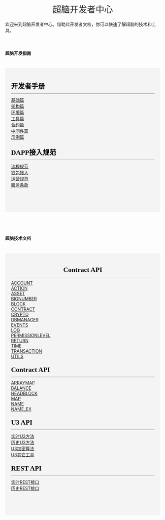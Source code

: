 <!DOCTYPE html>
<html>
<head>
    <meta charset="utf-8">
    <meta name="viewport" content="width=device-width,initial-scale=1.0">
    <title>docs_homepage</title>
    <link href="https://cdn.bootcss.com/twitter-bootstrap/4.2.1/css/bootstrap.min.css" rel="stylesheet">
</head>
<style scoped>
    h1, h2 {
        font-weight: normal;
    }

    ul {
        /* list-style-type: none; */
        padding: 0;
        text-align: left;
    }

    li {
        display: block;
        margin: 0;
    }

    ul a {
        font-size: 22px;
        font-family: SourceSansPro-Regular;
        font-weight: 400;
        color: rgba(110, 111, 112, 1);
        position: relative;
        padding-left: 10px;
    }

    li a::before {
        content: '';
        width: 4px;
        height: 4px;
        border-radius: 50%;
        background: #000000;
        position: absolute;
        /* display: block; */
        left: 0;
        top: 15px;
    }

    .content-title {
        font-size: 22px;
        font-family: SourceSansPro-Bold;
        font-weight: bold;
        color: rgba(0, 0, 0, 1);
        padding-bottom: 10px;
        border-bottom: 1px solid #979797;
        text-align: left;
        margin-bottom: 10px;
    }

    .content-container {
        margin: 40px 120px;
        padding: 40px 30px;
        background: rgba(245, 247, 247, 1);
    }

    .content-container .content-row:first-child {
        margin-bottom: 40px;
    }

    @media screen and (max-width: 576px) {
        .content-container {
            margin: 40px 20px;
        }
    }

</style>
<body>
<h1 align="center">超脑开发者中心</h1>

<div>欢迎来到超脑开发者中心。借助此开发者文档，你可以快速了解超脑的技术和工具。</div>
<div>
</br></br>
<h4>超脑开发指南</h4>
    <div class="content-container" style="background-color: #f4f4f4;padding: 1.2rem 1.2rem 2.4rem;margin: 2.4rem 0;">
        <div class="row content-row">
            <div class="col-sm-4 col-xs-12">
                <p class="content-title" style="border-bottom: 1px solid #979797;">开发者手册</p>
                <div>
                    <div>
                        <a href="#/docs-cn/developer/foundation.md">基础篇</a>
                    </div>
                    <div>
                        <a href="#/docs-cn/developer/architecture.md">架构篇</a>
                    </div>
                    <div>
                        <a href="#/docs-cn/developer/environment.md">环境篇</a>
                    </div>
                    <div>
                        <a href="#/docs-cn/developer/tool.md">工具篇</a>
                    </div>
                    <div>
                        <a href="#/docs-cn/developer/contract.md">合约篇</a>
                    </div>
                    <div>
                        <a href="#/docs-cn/developer/middleware.md">中间件篇</a>
                    </div>
                    <div>
                        <a href="#/docs-cn/developer/demo.md">示例篇</a>
                    </div>
                </div>
            </div>
            <div class="col-sm-4 col-xs-12">
                <p class="content-title" style="border-bottom: 1px solid #979797;">DAPP接入规范</p>
                <div>
                    <div>
                        <a href="#/docs-cn/dapp/flow.md">流程规范</a>
                    </div>
                    <div>
                        <a href="#/docs-cn/dapp/wallet.md">钱包接入</a>
                    </div>
                    <div>
                        <a href="#/docs-cn/dapp/operation.md">运营规范</a>
                    </div>
                    <div>
                        <a href="#/docs-cn/dapp/service.md">服务条款</a>
                    </div>
                </div>
            </div>
        </div>
    </div>
</br>
    <h4>超脑技术文档</h4>
    <div class="content-container" style="background-color: #f4f4f4;padding: 1.2rem 1.2rem 2.4rem;margin: 2.4rem 0;">
        <div class="row content-row">
            <div class="col-sm-12 col-xs-12">
                <p class="content-title" style="text-align:center;border-bottom: 1px solid #979797;">Contract API</p>
                <div class="row content-row">
                    <div class="col-sm-3 col-xs-12">
                        <div>
                            <a href="#/docs-cn/contract/01-ts-account.md">ACCOUNT</a>
                        </div>
                        <div>
                            <a href="#/docs-cn/contract/02-ts-action.md">ACTION</a>
                        </div>
                        <div>
                            <a href="#/docs-cn/contract/03-ts-asset.md">ASSET</a>
                        </div>
                        <div>
                            <a href="#/docs-cn/contract/04-ts-bigNumber.md">BIGNUMBER</a>
                        </div>
                    </div>
                    <div class="col-sm-3 col-xs-12">
                        <div>
                            <a href="#/docs-cn/contract/05-ts-block.md">BLOCK</a>
                        </div>
                        <div>
                            <a href="#/docs-cn/contract/06-ts-contract.md">CONTRACT</a>
                        </div>
                        <div>
                            <a href="#/docs-cn/contract/07-ts-crypto.md">CRYPTO</a>
                        </div>
                        <div>
                            <a href="#/docs-cn/contract/08-ts-dbmanager.md">DBMANAGER</a>
                        </div>
                    </div>
                    <div class="col-sm-3 col-xs-12">
                        <div>
                            <a href="#/docs-cn/contract/09-ts-events.md">EVENTS</a>
                        </div>
                        <div>
                            <a href="#/docs-cn/contract/10-ts-log.md">LOG</a>
                        </div>
                        <div>
                            <a href="#/docs-cn/contract/11-ts-PermissionLevel.md">PERMISSIONLEVEL</a>
                        </div>
                        <div>
                            <a href="#/docs-cn/contract/12-ts-return.md">RETURN</a>
                        </div>
                    </div>
                    <div class="col-sm-3 col-xs-12">
                        <div>
                            <a href="#/docs-cn/contract/13-ts-time.md">TIME</a>
                        </div>
                        <div>
                            <a href="#/docs-cn/contract/14-ts-transaction.md">TRANSACTION</a>
                        </div>
                        <div>
                            <a href="#/docs-cn/contract/15-ts-utils.md">UTILS</a>
                        </div>
                    </div>
                </div>
            </div>
            <div class="col-sm-4 col-xs-12">
                <p class="content-title" style="border-bottom: 1px solid #979797;">Contract API</p>
                <div>
                    <div>
                        <a href="#/docs-cn/contract/01-lib-arraymap">ARRAYMAP</a>
                    </div>
                    <div>
                        <a href="#/docs-cn/contract/02-lib-balance">BALANCE</a>
                    </div>
                    <div>
                        <a href="#/docs-cn/contract/03-lib-headblock">HEADBLOCK</a>
                    </div>
                    <div>
                        <a href="#/docs-cn/contract/04-lib-map">MAP</a>
                    </div>
                    <div>
                        <a href="#/docs-cn/contract/05-lib-name">NAME</a>
                    </div>
                    <div>
                        <a href="#/docs-cn/contract/06-lib-name_ex">NAME_EX</a>
                    </div>
                </div>
            </div>
            <div class="col-sm-4 col-xs-12">
                <p class="content-title" style="border-bottom: 1px solid #979797;">U3 API</p>
                <div>
                    <div>
                        <a href="#/docs-cn/u3/01-u3-chain.md">实时U3方法</a>
                    </div>
                    <div>
                        <a href="#/docs-cn/u3/02-u3-history.md">历史U3方法</a>
                    </div>
                    <div>
                        <a href="#/docs-cn/u3/03-u3-ecc.md">U3加密算法</a>
                    </div>
                    <div>
                        <a href="#/docs-cn/u3/04-u3-utils.md">U3其它工具</a>
                    </div>
                </div>
            </div>
            <div class="col-sm-4 col-xs-12">
                <p class="content-title" style="border-bottom: 1px solid #979797;">REST API</p>
                <div>
                    <div>
                        <a href="#/docs-cn/rest/01-chain">实时REST接口</a>
                    </div>
                    <div>
                        <a href="#/docs-cn/rest/02-history">历史REST接口</a>
                    </div>
                </div>
            </div>
        </div>
    </div>
</div>

</body>
</html>
